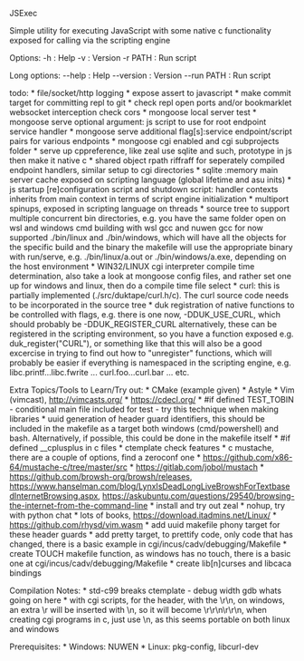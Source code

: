 JSExec

Simple utility for executing JavaScript with some native c functionality exposed for calling via
the scripting engine

Options:
 -h      : Help
 -v      : Version
 -r PATH : Run script

Long options:
 --help     : Help
 --version  : Version
 --run PATH : Run script

todo:
	* file/socket/http logging
	* expose assert to javascript
	* make commit target for committing repl to git
	* check repl open ports and/or bookmarklet websocket interception check cors
	* mongoose local server test
	* mongoose serve optional argument: js script to use for root endpoint service handler
	* mongoose serve additional flag[s]:service endpoint/script pairs for various endpoints
	* mongoose cgi enabled and cgi subprojects folder
	* serve up cppreference, like zeal
	  use sqlite and such, prototype in js then make it native c
	* shared object rpath riffraff for seperately compiled endpoint handlers, similar setup to cgi directories
	* sqlite :memory main server cache exposed on scripting language (global lifetime and asu inits)
	* js startup [re]configuration script and shutdown script: handler contexts inherits from main context
          in terms of script engine initialization
	* multiport spinups, exposed in scripting language on threads
	* source tree to support multiple concurrent bin directories, e.g. you have the same folder open on wsl and windows cmd building with wsl gcc and nuwen gcc
          for now supported ./bin/linux and ./bin/windows, which will have all the objects for the specific build and the binary
          the makefile will use the appropriate binary with run/serve, e.g. ./bin/linux/a.out or ./bin/windows/a.exe, depending on the
          host environment
        * WIN32/LINUX cgi interpreter compile time determination, also take a look
          at mongoose config files, and rather set one up for windows and linux, then
          do a compile time file select
	* curl: this is partially implemented (./src/duktape/curl.h/c). The curl source code needs to be incorporated in the source tree
	* duk registration of native functions to be controlled with flags, e.g. there is one now, -DDUK_USE_CURL, which should probably be -DDUK_REGISTER_CURL
	  alternatively, these can be registered in the scripting environment, so you have a function exposed e.g. duk_register("CURL"), or something like that
	  this will also be a good excercise in trying to find out how to "unregister" functions, which will probably be easier if everything
	  is namespaced in the scripting engine, e.g. libc.printf...libc.fwrite   ...   curl.foo...curl.bar  ...  etc.

Extra Topics/Tools to Learn/Try out:
	* CMake (example given)
	* Astyle
	* Vim (vimcast), http://vimcasts.org/
	* https://cdecl.org/
	* #if defined TEST_TOBIN - conditional main file included for test - try this technique when making libraries
	* uuid generation of header guard identifiers, this should be included in the makefile as a target
	  both windows (cmd/powershell) and bash. Alternatively, if possible, this could be done in the
	  makefile itself
	* #if defined __cplusplus in c files
	* ctemplate check features
	* c mustache, there are a couple of options, find a zeroconf one
		* https://github.com/x86-64/mustache-c/tree/master/src
		* https://gitlab.com/jobol/mustach
	* https://github.com/browsh-org/browsh/releases, https://www.hanselman.com/blog/LynxIsDeadLongLiveBrowshForTextbasedInternetBrowsing.aspx, https://askubuntu.com/questions/29540/browsing-the-internet-from-the-command-line
	* install and try out zeal
	* nohup, try with python chat
	* lots of books, https://download.itadmins.net/Linux/
	* https://github.com/rhysd/vim.wasm
	* add uuid makefile phony target for these header guards
	* add pretty target, to prettify code, only code that has changed, there is a basic example in cgi/incus/cadv/debugging/Makefile
	* create TOUCH makefile function, as windows has no touch, there is a basic one at cgi/incus/cadv/debugging/Makefile
	* create lib[n]curses and libcaca bindings

Compilation Notes:
	* std-c99 breaks ctemplate - debug width gdb whats going on here
	* with cgi scripts, for the header, with the \r\n, on windows, an extra
	  \r will be inserted with \n, so it will become \r\r\n\r\r\n,
	  when creating cgi programs in c, just use \n, as this seems portable
	  on both linux and windows

Prerequisites:
	* Windows: NUWEN
	* Linux: pkg-config, libcurl-dev
